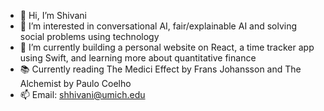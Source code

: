 - 👋 Hi, I’m Shivani
- 👀 I’m interested in conversational AI, fair/explainable AI and solving social problems using technology
- 🌱 I’m currently building a personal website on React, a time tracker app using Swift, and learning more about quantitative finance
- 📚 Currently reading The Medici Effect by Frans Johansson and The Alchemist by Paulo Coelho 
- 📫 Email: shhivani@umich.edu

<!---
shivanisundaresan/shivanisundaresan is a ✨ special ✨ repository because its `README.md` (this file) appears on your GitHub profile.
You can click the Preview link to take a look at your changes.
--->
